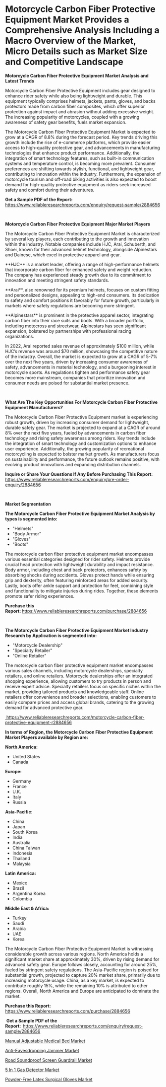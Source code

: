 <p><h1>Motorcycle Carbon Fiber Protective Equipment Market Provides a Comprehensive Analysis Including a Macro Overview of the Market, Micro Details such as Market Size and Competitive Landscape</h1></p><p><strong>Motorcycle Carbon Fiber Protective Equipment Market Analysis and Latest Trends</strong></p>
<p><p>Motorcycle Carbon Fiber Protective Equipment includes gear designed to enhance rider safety while also being lightweight and durable. This equipment typically comprises helmets, jackets, pants, gloves, and backs protectors made from carbon fiber composites, which offer superior protection against impact and abrasion without adding excessive weight. The increasing popularity of motorcycles, coupled with a growing awareness of safety gear benefits, fuels market expansion.</p><p>The Motorcycle Carbon Fiber Protective Equipment Market is expected to grow at a CAGR of 8.8% during the forecast period. Key trends driving this growth include the rise of e-commerce platforms, which provide easier access to high-quality protective gear, and advancements in manufacturing technologies that enhance product performance. Additionally, the integration of smart technology features, such as built-in communication systems and temperature control, is becoming more prevalent. Consumer preferences are shifting towards stylish, functional, and lightweight gear, contributing to innovation within the industry. Furthermore, the expansion of motorcycle tourism and off-road biking activities is also expected to boost demand for high-quality protective equipment as riders seek increased safety and comfort during their adventures.</p></p>
<p><strong>Get a Sample PDF of the Report:&nbsp;</strong> <a href="https://www.reliableresearchreports.com/enquiry/request-sample/2884656?utm_campaign=11&utm_medium=2&utm_source=Github&utm_content=ia&utm_term=13032025&utm_id=motorcycle-carbon-fiber-protective-equipment">https://www.reliableresearchreports.com/enquiry/request-sample/2884656</a></p>
<p>&nbsp;</p>
<p><strong>Motorcycle Carbon Fiber Protective Equipment Major Market Players</strong></p>
<p><p>The Motorcycle Carbon Fiber Protective Equipment Market is characterized by several key players, each contributing to the growth and innovation within the industry. Notable companies include HJC, Arai, Schuberth, and Shoei, known for their advanced helmet technology, alongside Alpinestars and Dainese, which excel in protective apparel and gear.</p><p>**HJC** is a market leader, offering a range of high-performance helmets that incorporate carbon fiber for enhanced safety and weight reduction. The company has experienced steady growth due to its commitment to innovation and meeting stringent safety standards. </p><p>**Arai**, also renowned for its premium helmets, focuses on custom fitting and personalized designs, appealing to high-end consumers. Its dedication to safety and comfort positions it favorably for future growth, particularly in markets where safety regulations are becoming more stringent.</p><p>**Alpinestars** is prominent in the protective apparel sector, integrating carbon fiber into their race suits and boots. With a broader portfolio, including motocross and streetwear, Alpinestars has seen significant expansion, bolstered by partnerships with professional racing organizations.</p><p>In 2022, Arai reported sales revenue of approximately $100 million, while HJC’s revenue was around $70 million, showcasing the competitive nature of the industry. Overall, the market is expected to grow at a CAGR of 5-7% over the next five years, driven by increasing consumer awareness of safety, advancements in material technology, and a burgeoning interest in motorcycle sports. As regulations tighten and performance safety gear becomes more mainstream, companies that prioritize innovation and consumer needs are poised for substantial market presence.</p></p>
<p>&nbsp;</p>
<p><strong>What Are The Key Opportunities For Motorcycle Carbon Fiber Protective Equipment Manufacturers?</strong></p>
<p><p>The Motorcycle Carbon Fiber Protective Equipment market is experiencing robust growth, driven by increasing consumer demand for lightweight, durable safety gear. The market is projected to expand at a CAGR of around 8% over the next five years, fueled by advancements in carbon fiber technology and rising safety awareness among riders. Key trends include the integration of smart technology and customization options to enhance user experience. Additionally, the growing popularity of recreational motorcycling is expected to bolster market growth. As manufacturers focus on sustainability and performance, the future outlook remains positive, with evolving product innovations and expanding distribution channels.</p></p>
<p><strong>Inquire or Share Your Questions If Any Before Purchasing This Report:</strong> <a href="https://www.reliableresearchreports.com/enquiry/pre-order-enquiry/2884656?utm_campaign=11&utm_medium=2&utm_source=Github&utm_content=ia&utm_term=13032025&utm_id=motorcycle-carbon-fiber-protective-equipment">https://www.reliableresearchreports.com/enquiry/pre-order-enquiry/2884656</a></p>
<p>&nbsp;</p>
<p><strong>Market Segmentation</strong></p>
<p><strong>The Motorcycle Carbon Fiber Protective Equipment Market Analysis by types is segmented into:</strong></p>
<p><ul><li>"Helmets"</li><li>"Body Armor"</li><li>"Gloves"</li><li>"Boots"</li></ul></p>
<p><p>The motorcycle carbon fiber protective equipment market encompasses various essential categories designed for rider safety. Helmets provide crucial head protection with lightweight durability and impact resistance. Body armor, including chest and back protectors, enhances safety by absorbing shocks during accidents. Gloves protect hands while ensuring grip and dexterity, often featuring reinforced areas for added security. Lastly, boots offer ankle support and protection for feet, combining style and functionality to mitigate injuries during rides. Together, these elements promote safer riding experiences.</p></p>
<p><strong>Purchase this Report:&nbsp;</strong><a href="https://www.reliableresearchreports.com/purchase/2884656?utm_campaign=11&utm_medium=2&utm_source=Github&utm_content=ia&utm_term=13032025&utm_id=motorcycle-carbon-fiber-protective-equipment">https://www.reliableresearchreports.com/purchase/2884656</a></p>
<p>&nbsp;</p>
<p><strong>The Motorcycle Carbon Fiber Protective Equipment Market Industry Research by Application is segmented into:</strong></p>
<p><ul><li>"Motorcycle Dealership"</li><li>"Specialty Retailer"</li><li>"Online Retailer"</li></ul></p>
<p><p>The motorcycle carbon fiber protective equipment market encompasses various sales channels, including motorcycle dealerships, specialty retailers, and online retailers. Motorcycle dealerships offer an integrated shopping experience, allowing customers to try products in person and receive expert advice. Specialty retailers focus on specific niches within the market, providing tailored products and knowledgeable staff. Online retailers offer convenience and broader selections, enabling customers to easily compare prices and access global brands, catering to the growing demand for advanced protective gear.</p></p>
<p><a href="https://www.reliableresearchreports.com/motorcycle-carbon-fiber-protective-equipment-r2884656?utm_campaign=11&utm_medium=2&utm_source=Github&utm_content=ia&utm_term=13032025&utm_id=motorcycle-carbon-fiber-protective-equipment">&nbsp;https://www.reliableresearchreports.com/motorcycle-carbon-fiber-protective-equipment-r2884656</a></p>
<p><strong>In terms of Region, the Motorcycle Carbon Fiber Protective Equipment Market Players available by Region are:</strong></p>
<p>
    <p> <strong> North America: </strong>
        <ul>
            <li>United States</li>
            <li>Canada</li>
        </ul>
        </p> 
    <p> <strong> Europe: </strong>
        <ul>
            <li>Germany</li>
            <li>France</li>
            <li>U.K.</li>
            <li>Italy</li>
            <li>Russia</li>
        </ul>
        </p> 
    <p> <strong> Asia-Pacific: </strong>
        <ul>
            <li>China</li>
            <li>Japan</li>
            <li>South Korea</li>
            <li>India</li>
            <li>Australia</li>
            <li>China Taiwan</li>
            <li>Indonesia</li>
            <li>Thailand</li>
            <li>Malaysia</li>
        </ul>
        </p> 
    <p> <strong> Latin America: </strong>
        <ul>
            <li>Mexico</li>
            <li>Brazil</li>
            <li>Argentina Korea</li>
            <li>Colombia</li>
        </ul>
        </p> 
    <p> <strong> Middle East & Africa: </strong>
        <ul>
            <li>Turkey</li>
            <li>Saudi</li>
            <li>Arabia</li>
            <li>UAE</li>
            <li>Korea</li>
        </ul>
    </p>
    </p>
<p><p>The Motorcycle Carbon Fiber Protective Equipment Market is witnessing considerable growth across various regions. North America holds a significant market share at approximately 30%, driven by rising demand for advanced safety gear. Europe follows closely, accounting for around 25%, fueled by stringent safety regulations. The Asia-Pacific region is poised for substantial growth, projected to capture 20% market share, primarily due to increasing motorcycle usage. China, as a key market, is expected to contribute roughly 15%, while the remaining 10% is attributed to other regions. Overall, North America and Europe are anticipated to dominate the market.</p></p>
<p><strong>Purchase this Report: </strong><a href="https://www.reliableresearchreports.com/purchase/2884656?utm_campaign=11&utm_medium=2&utm_source=Github&utm_content=ia&utm_term=13032025&utm_id=motorcycle-carbon-fiber-protective-equipment">https://www.reliableresearchreports.com/purchase/2884656</a></p>
<p>&nbsp;<strong>Get a Sample PDF of the Report:&nbsp;&nbsp;</strong><a href="https://www.reliableresearchreports.com/enquiry/request-sample/2884656?utm_campaign=11&utm_medium=2&utm_source=Github&utm_content=ia&utm_term=13032025&utm_id=motorcycle-carbon-fiber-protective-equipment">https://www.reliableresearchreports.com/enquiry/request-sample/2884656</a></p>
<p><strong></strong></p>
<p><p><a href="https://github.com/lamlebienz7j/Market-Research-Report-List-1/blob/main/manual-adjustable-medical-bed-market.md?utm_campaign=11&utm_medium=2&utm_source=Github&utm_content=ia&utm_term=13032025&utm_id=motorcycle-carbon-fiber-protective-equipment">Manual Adjustable Medical Bed Market</a></p><p><a href="https://github.com/sanokdagada01/Market-Research-Report-List-1/blob/main/anti-eavesdropping-jammer-market.md?utm_campaign=11&utm_medium=2&utm_source=Github&utm_content=ia&utm_term=13032025&utm_id=motorcycle-carbon-fiber-protective-equipment">Anti-Eavesdropping Jammer Market</a></p><p><a href="https://github.com/lanuskarnajc/Market-Research-Report-List-1/blob/main/road-soundproof-screen-guardrail-market.md?utm_campaign=11&utm_medium=2&utm_source=Github&utm_content=ia&utm_term=13032025&utm_id=motorcycle-carbon-fiber-protective-equipment">Road Soundproof Screen Guardrail Market</a></p><p><a href="https://github.com/haajipauget/Market-Research-Report-List-1/blob/main/5-in-1-gas-detector-market.md?utm_campaign=11&utm_medium=2&utm_source=Github&utm_content=ia&utm_term=13032025&utm_id=motorcycle-carbon-fiber-protective-equipment">5 In 1 Gas Detector Market</a></p><p><a href="https://github.com/popoialraih3/Market-Research-Report-List-1/blob/main/powder-free-latex-surgical-gloves-market.md?utm_campaign=11&utm_medium=2&utm_source=Github&utm_content=ia&utm_term=13032025&utm_id=motorcycle-carbon-fiber-protective-equipment">Powder-Free Latex Surgical Gloves Market</a></p></p>